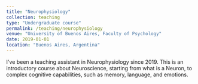 ```yaml
---
title: "Neurophysiology"
collection: teaching
type: "Undergraduate course"
permalink: /teaching/neurophysiology
venue: "University of Buenos Aires, Faculty of Psychology"
date: 2019-01-01
location: "Buenos Aires, Argentina"
---
```


I've been a teaching assistant in Neurophysiology since 2019. This is an introductory course about Neuroscience, starting from what is a Neuron, to complex cognitive capabilities, such as memory, language, and emotions. 